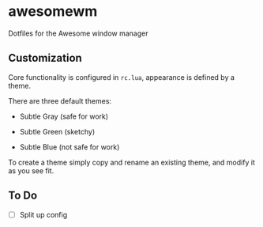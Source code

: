 # awesomewm

Dotfiles for the Awesome window manager

## Customization

Core functionality is configured in `rc.lua`, appearance is defined by a theme.

There are three default themes:

- Subtle Gray (safe for work)

- Subtle Green (sketchy)

- Subtle Blue (not safe for work)

To create a theme simply copy and rename an existing theme, and modify it as you see fit.

## To Do

- [ ] Split up config
